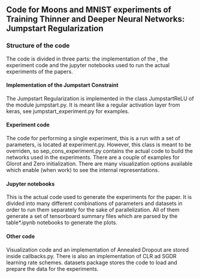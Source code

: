 ## Code for Moons and MNIST experiments of Training Thinner and Deeper Neural Networks: Jumpstart Regularization

### Structure of the code

The code is divided in three parts: the implementation of the , 
the experiment code and the jupyter notebooks used to run the actual experiments of the papers.

#### Implementation of the Jumpstart Constraint

The Jumpstart Regularization is implemented in the class JumpstartReLU of the 
module jumpstart.py. It is meant like a regular activation layer from keras, 
see jumpstart_experiment.py for examples.

#### Experiment code

The code for performing a single experiment, this is a run with a set of parameters, is located 
at experiment.py. However, this class is meant to be overriden, so sep_cons_experiment.py contains
the actual code to build the networks used in the experiments. There are a couple of 
examples for Glorot and Zero initialization. There are many visualization options available
which enable (when work) to see the internal representations.

#### Jupyter notebooks

This is the actual code used to generate the experiments for the paper. It is divided 
into many different combinations of parameters and datasets in order to run them 
separately for the sake of parallelization. All of them generate a set of tensorboard summary
files which are parsed by the table*.ipynb notebooks to generate the plots.

#### Other code

Visualization code and an implementation of Annealed Dropout are stored inside callbacks.py. There
is also an implementation of CLR ad SGDR learning rate schemes. datasets package stores
the code to load and prepare the data for the experiments.


